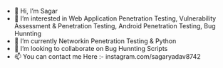 - 👋 Hi, I’m Sagar
- 👀 I’m interested in Web Application Penetration Testing, Vulnerability Assessment & Penetration Testing, Android Penetration Testing, Bug Hunnting
- 🌱 I’m currently Networkin Penetration Testing & Python 
- 💞️ I’m looking to collaborate on Bug Hunnting Scripts
- 📫 You can contact me Here :- instagram.com/sagaryadav8742

<!---
sagaryadav8742/sagaryadav8742 is a ✨ special ✨ repository because its `README.md` (this file) appears on your GitHub profile.
You can click the Preview link to take a look at your changes.
--->

